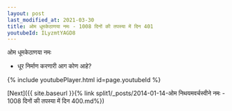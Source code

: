 ```yaml
---
layout: post
last_modified_at: 2021-03-30
title: ओम धूमकेठाणया नमः - 1008 दिनों की तपस्या में दिन 401
youtubeId: ILyzmtYAGD8
---
```

 
 
 ओम धूमकेठाणया नमः  
 
 -  धूर निर्माण करणारी आग कोण आहे? 
 
  
 
  
 
 
 
 
 
 


{% include youtubePlayer.html id=page.youtubeId %}
 
[Next]({{ site.baseurl }}{% link  split1/_posts/2014-01-14-ओम निथयमवर्चस्वीने नमः - 1008 दिनों की तपस्या में दिन 400.md%})
 
